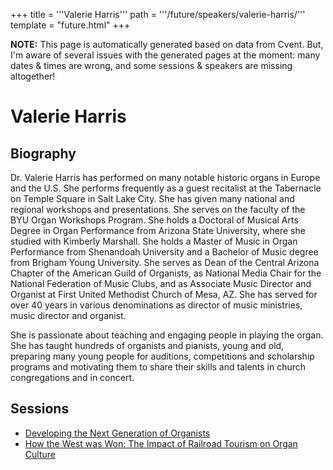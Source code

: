 +++
title = '''Valerie Harris'''
path = '''/future/speakers/valerie-harris/'''
template = "future.html"
+++

<p class="todo">
<strong>NOTE:</strong> This page is automatically generated based on data from Cvent.
But, I'm aware of several issues with the generated pages at the moment:
many dates & times are wrong, and some sessions & speakers are missing altogether!
</p>

<h1>Valerie Harris</h1>
<h2>Biography</h2>
<p>Dr. Valerie Harris has performed on many notable historic organs in Europe and the U.S. She performs frequently as a guest recitalist at the Tabernacle on Temple Square in Salt Lake City. She has given many national and regional workshops and presentations. She serves on the faculty of the BYU Organ Workshops Program. She holds a Doctoral of Musical Arts Degree in Organ Performance from Arizona State University, where she studied with Kimberly Marshall. She holds a Master of Music in Organ Performance from Shenandoah University and a Bachelor of Music degree from Brigham Young University. She serves as Dean of the Central Arizona Chapter of the American Guild of Organists, as National Media Chair for the National Federation of Music Clubs, and as Associate Music Director and Organist at First United Methodist Church of Mesa, AZ. She has served for over 40 years in various denominations as director of music ministries, music director and organist. 

She is passionate about teaching and engaging people in playing the organ. She has taught hundreds of organists and pianists, young and old, preparing many young people for auditions, competitions and scholarship programs and motivating them to share their skills and talents in church congregations and in concert.</p>
<h2>Sessions</h2>
<ul><li><a href="/future/sessions/developing-the-next-generation-of-organists/">Developing the Next Generation of Organists</a></li><li><a href="/future/sessions/how-the-west-was-won-the-impact-of-railroad-tourism-on-organ-culture/">How the West was Won: The Impact of Railroad Tourism on Organ Culture</a></li>

